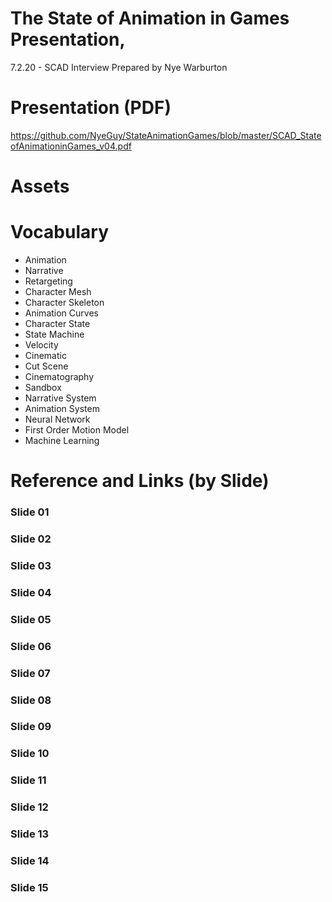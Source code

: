 # The State of Animation in Games Presentation, 
7.2.20 - SCAD Interview
Prepared by Nye Warburton

# Presentation (PDF)
https://github.com/NyeGuy/StateAnimationGames/blob/master/SCAD_StateofAnimationinGames_v04.pdf

# Assets

# Vocabulary
- Animation
- Narrative
- Retargeting
- Character Mesh
- Character Skeleton
- Animation Curves
- Character State
- State Machine
- Velocity
- Cinematic
- Cut Scene
- Cinematography
- Sandbox
- Narrative System
- Animation System
- Neural Network
- First Order Motion Model
- Machine Learning

# Reference and Links (by Slide)
### Slide 01
### Slide 02
### Slide 03
### Slide 04
### Slide 05
### Slide 06
### Slide 07
### Slide 08
### Slide 09
### Slide 10
### Slide 11
### Slide 12
### Slide 13
### Slide 14
### Slide 15



